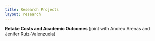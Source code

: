 ```yaml
---
title: Research Projects
layout: research
---
```


<b>Retake Costs and Academic Outcomes </b> (joint with Andreu Arenas and Jenifer Ruiz-Valenzuela)

